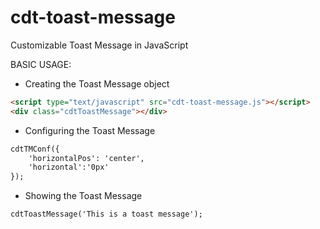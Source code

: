 # cdt-toast-message
Customizable Toast Message in JavaScript

BASIC USAGE:
- Creating the Toast Message object
```html
<script type="text/javascript" src="cdt-toast-message.js"></script>
<div class="cdtToastMessage"></div>
```

- Configuring the Toast Message
```html
cdtTMConf({
    'horizontalPos': 'center',
    'horizontal':'0px'
});
```

- Showing the Toast Message
```html
cdtToastMessage('This is a toast message');
```
